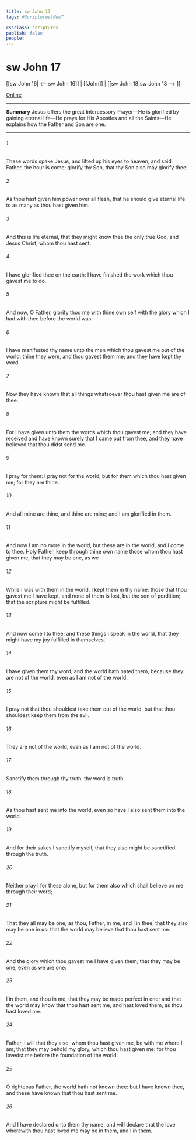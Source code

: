 ```yaml
---
title: sw John 17
tags: #Scriptures\NewT

cssclass: scriptures
publish: false
people:
---
```


# sw John 17
[[sw John 16| <-- sw John 16]] | [[John]] | [[sw John 18|sw John 18 --> ]]

[Online](https://churchofjesuschrist.org/study/scriptures/nt/john/17?lang=eng)

---
__Summary__
Jesus offers the great Intercessory Prayer—He is glorified by gaining eternal life—He prays for His Apostles and all the Saints—He explains how the Father and Son are one.

---
###### 1 
These words spake Jesus, and lifted up his eyes to heaven, and said, Father, the hour is come; glorify thy Son, that thy Son also may glorify thee:

###### 2 
As thou hast given him power over all flesh, that he should give eternal life to as many as thou hast given him.

###### 3 
And this is life eternal, that they might know thee the only true God, and Jesus Christ, whom thou hast sent.

###### 4 
I have glorified thee on the earth: I have finished the work which thou gavest me to do.

###### 5 
And now, O Father, glorify thou me with thine own self with the glory which I had with thee before the world was.

###### 6 
I have manifested thy name unto the men which thou gavest me out of the world: thine they were, and thou gavest them me; and they have kept thy word.

###### 7 
Now they have known that all things whatsoever thou hast given me are of thee.

###### 8 
For I have given unto them the words which thou gavest me; and they have received  and have known surely that I came out from thee, and they have believed that thou didst send me.

###### 9 
I pray for them: I pray not for the world, but for them which thou hast given me; for they are thine.

###### 10 
And all mine are thine, and thine are mine; and I am glorified in them.

###### 11 
And now I am no more in the world, but these are in the world, and I come to thee. Holy Father, keep through thine own name those whom thou hast given me, that they may be one, as we 

###### 12 
While I was with them in the world, I kept them in thy name: those that thou gavest me I have kept, and none of them is lost, but the son of perdition; that the scripture might be fulfilled.

###### 13 
And now come I to thee; and these things I speak in the world, that they might have my joy fulfilled in themselves.

###### 14 
I have given them thy word; and the world hath hated them, because they are not of the world, even as I am not of the world.

###### 15 
I pray not that thou shouldest take them out of the world, but that thou shouldest keep them from the evil.

###### 16 
They are not of the world, even as I am not of the world.

###### 17 
Sanctify them through thy truth: thy word is truth.

###### 18 
As thou hast sent me into the world, even so have I also sent them into the world.

###### 19 
And for their sakes I sanctify myself, that they also might be sanctified through the truth.

###### 20 
Neither pray I for these alone, but for them also which shall believe on me through their word;

###### 21 
That they all may be one; as thou, Father,  in me, and I in thee, that they also may be one in us: that the world may believe that thou hast sent me.

###### 22 
And the glory which thou gavest me I have given them; that they may be one, even as we are one:

###### 23 
I in them, and thou in me, that they may be made perfect in one; and that the world may know that thou hast sent me, and hast loved them, as thou hast loved me.

###### 24 
Father, I will that they also, whom thou hast given me, be with me where I am; that they may behold my glory, which thou hast given me: for thou lovedst me before the foundation of the world.

###### 25 
O righteous Father, the world hath not known thee: but I have known thee, and these have known that thou hast sent me.

###### 26 
And I have declared unto them thy name, and will declare  that the love wherewith thou hast loved me may be in them, and I in them.

